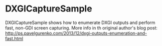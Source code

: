 # DXGICaptureSample
DXGICaptureSample shows how to enumerate DXGI outputs and perform fast, non-GDI screen capturing.
More info in th original author's blog post:
http://ps.pavelgurenko.com/2013/12/dxgi-outputs-enumeration-and-fast.html
